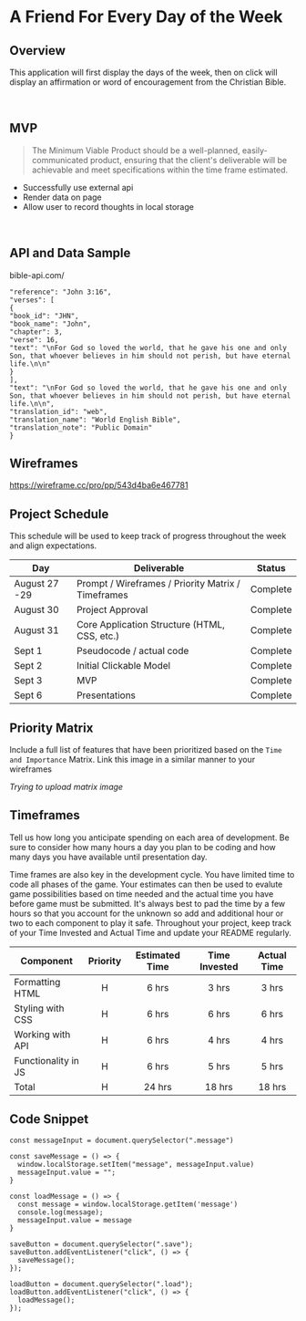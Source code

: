 # A Friend For Every Day of the Week

## Overview

This application will first display the days of the week, then on click will display an affirmation or word of encouragement from the Christian Bible.

<br>

## MVP

> The Minimum Viable Product should be a well-planned, easily-communicated product, ensuring that the client's deliverable will be achievable and meet specifications within the time frame estimated.

- Successfully use external api
- Render data on page
- Allow user to record thoughts in local storage

<br>

## API and Data Sample

bible-api.com/

```
"reference": "John 3:16",
"verses": [
{
"book_id": "JHN",
"book_name": "John",
"chapter": 3,
"verse": 16,
"text": "\nFor God so loved the world, that he gave his one and only Son, that whoever believes in him should not perish, but have eternal life.\n\n"
}
],
"text": "\nFor God so loved the world, that he gave his one and only Son, that whoever believes in him should not perish, but have eternal life.\n\n",
"translation_id": "web",
"translation_name": "World English Bible",
"translation_note": "Public Domain"
}

```

## Wireframes

https://wireframe.cc/pro/pp/543d4ba6e467781


## Project Schedule

This schedule will be used to keep track of progress throughout the week and align expectations.


| Day           | Deliverable                                        | Status     |
| ------------- | -------------------------------------------------- | ---------- |
| August 27 -29 | Prompt / Wireframes / Priority Matrix / Timeframes | Complete |
| August 30     | Project Approval                                   | Complete |
| August 31     | Core Application Structure (HTML, CSS, etc.)       | Complete |
| Sept 1        | Pseudocode / actual code                           | Complete |
| Sept 2        | Initial Clickable Model                            | Complete |
| Sept 3        | MVP                                                | Complete |
| Sept 6        | Presentations                                      | Complete |

## Priority Matrix

Include a full list of features that have been prioritized based on the `Time and Importance` Matrix. Link this image in a similar manner to your wireframes

*Trying to upload matrix image*

## Timeframes

Tell us how long you anticipate spending on each area of development. Be sure to consider how many hours a day you plan to be coding and how many days you have available until presentation day.

Time frames are also key in the development cycle. You have limited time to code all phases of the game. Your estimates can then be used to evalute game possibilities based on time needed and the actual time you have before game must be submitted. It's always best to pad the time by a few hours so that you account for the unknown so add and additional hour or two to each component to play it safe. Throughout your project, keep track of your Time Invested and Actual Time and update your README regularly.

| Component           | Priority | Estimated Time | Time Invested | Actual Time |
| ------------------- | :------: | :------------: | :-----------: | :---------: |
| Formatting HTML     |    H     |     6 hrs      |     3 hrs     |    3 hrs    |
| Styling with CSS    |    H     |     6 hrs      |     6 hrs     |    6 hrs    |
| Working with API    |    H     |     6 hrs      |     4 hrs     |    4 hrs    |
| Functionality in JS |    H     |     6 hrs      |     5 hrs     |    5 hrs    |
| Total               |    H     |     24 hrs     |     18 hrs    |    18 hrs    |

## Code Snippet

```
const messageInput = document.querySelector(".message")

const saveMessage = () => {
  window.localStorage.setItem("message", messageInput.value)
  messageInput.value = "";
}

const loadMessage = () => {
  const message = window.localStorage.getItem('message')
  console.log(message);
  messageInput.value = message
}

saveButton = document.querySelector(".save");
saveButton.addEventListener("click", () => {
  saveMessage();
});

loadButton = document.querySelector(".load");
loadButton.addEventListener("click", () => {
  loadMessage();
});

```

